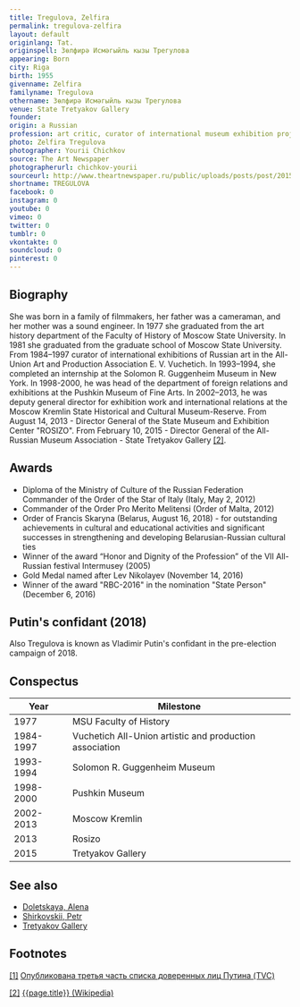 ```yaml
---
title: Tregulova, Zelfira
permalink: tregulova-zelfira
layout: default
originlang: Tat.
originspell: Зөлфирә Исмәгыйль кызы Трегулова
appearing: Born
city: Riga
birth: 1955
givenname: Zelfira
familyname: Tregulova
othername: Зөлфирә Исмәгыйль кызы Трегулова
venue: State Tretyakov Gallery
founder:
origin: a Russian
profession: art critic, curator of international museum exhibition projects, Ph.D. in History of Arts, Director of the State Tretyakov Gallery (2015)
photo: Zelfira Tregulova
photographer: Yourii Chichkov
source: The Art Newspaper
photographerurl: chichkov-yourii
sourceurl: http://www.theartnewspaper.ru/public/uploads/posts/post/2015-12/15594293-dda1-476b-8873-e9100b676ca5.jpg
shortname: TREGULOVA
facebook: 0
instagram: 0
youtube: 0
vimeo: 0
twitter: 0
tumblr: 0
vkontakte: 0
soundcloud: 0
pinterest: 0
---
```


## Biography

She was born in a family of filmmakers, her father was a cameraman, and her mother was a sound engineer. In 1977 she graduated from the art history department of the Faculty of History of Moscow State University. In 1981 she graduated from the graduate school of Moscow State University. From 1984–1997 curator of international exhibitions of Russian art in the All-Union Art and Production Association E. V. Vuchetich. In 1993–1994, she completed an internship at the Solomon R. Guggenheim Museum in New York. In 1998-2000, he was head of the department of foreign relations and exhibitions at the Pushkin Museum of Fine Arts. In 2002–2013, he was deputy general director for exhibition work and international relations at the Moscow Kremlin State Historical and Cultural Museum-Reserve. From August 14, 2013 - Director General of the State Museum and Exhibition Center "ROSIZO". From February 10, 2015 - Director General of the All-Russian Museum Association - State Tretyakov Gallery <span id="a2">[\[2\]](#f2)</span>.

## Awards

+ Diploma of the Ministry of Culture of the Russian Federation
Commander of the Order of the Star of Italy (Italy, May 2, 2012)
+ Commander of the Order Pro Merito Melitensi (Order of Malta, 2012)
+ Order of Francis Skaryna (Belarus, August 16, 2018) - for outstanding achievements in cultural and educational activities and significant successes in strengthening and developing Belarusian-Russian cultural ties
+ Winner of the award “Honor and Dignity of the Profession” of the VII All-Russian festival Intermusey (2005)
+ Gold Medal named after Lev Nikolayev (November 14, 2016)
+ Winner of the award "RBC-2016" in the nomination "State Person" (December 6, 2016)


## Putin's confidant (2018)

Also Tregulova is known as Vladimir Putin's confidant in the pre-election campaign of 2018.

## Conspectus

|Year|Milestone|
|-|-|
|1977|MSU Faculty of History|
|1984-1997|Vuchetich All-Union artistic and production association|
|1993-1994|Solomon R. Guggenheim Museum|
|1998-2000|Pushkin Museum|
|2002-2013|Moscow Kremlin|
|2013|Rosizo|
|2015|Tretyakov Gallery|

## See also

+ [Doletskaya, Alena](doletskaya-alena)
+ [Shirkovskii, Petr](shirkovskii-petr)
+ [Tretyakov Gallery](tretyakov-gallery)

## Footnotes

[[1]](#a1) <span id="f1"></span> [Опубликована третья часть списка доверенных лиц Путина (TVC)](https://www.tvc.ru/news/show/id/131796)

[[2]](#a2) <span id="f2"></span> [{{page.title}} (Wikipedia)](index)
